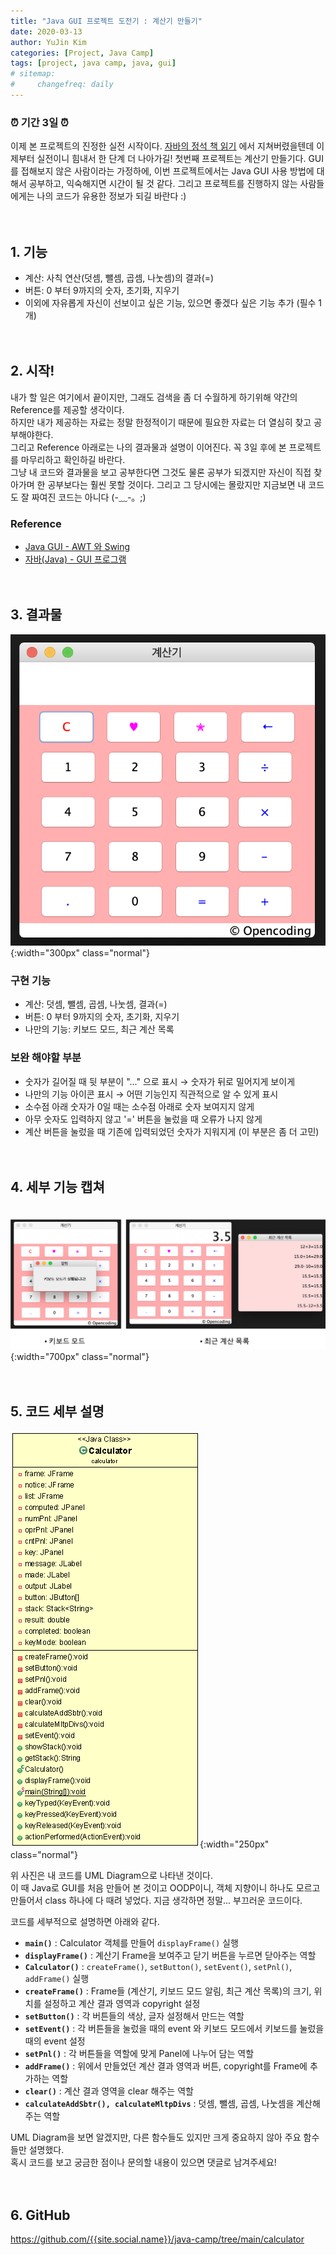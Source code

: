```yaml
---
title: "Java GUI 프로젝트 도전기 : 계산기 만들기"
date: 2020-03-13
author: YuJin Kim
categories: [Project, Java Camp]
tags: [project, java camp, java, gui]
# sitemap:
#     changefreq: daily
---
```


### ⏰ 기간 3일 ⏰

이제 본 프로젝트의 진정한 실전 시작이다. [자바의 정석 책 읽기]({{site.url}}/posts/reading_java_book) 에서 지쳐버렸을텐데 이제부터 실전이니 힘내서 한 단계 더 나아가길! 첫번째 프로젝트는 계산기 만들기다. GUI를 접해보지 않은 사람이라는 가정하에, 이번 프로젝트에서는 Java GUI 사용 방법에 대해서 공부하고, 익숙해지면 시간이 될 것 같다. 그리고 프로젝트를 진행하지 않는 사람들에게는 나의 코드가 유용한 정보가 되길 바란다 :)  
<br/>
<br/>

## 1. 기능

- 계산: 사칙 연산(덧셈, 뺄셈, 곱셈, 나눗셈)의 결과(=)
- 버튼: 0 부터 9까지의 숫자, 초기화, 지우기
- 이외에 자유롭게 자신이 선보이고 싶은 기능, 있으면 좋겠다 싶은 기능 추가 (필수 1개)
  <br/><br/><br/>

## 2. 시작!

내가 할 일은 여기에서 끝이지만, 그래도 검색을 좀 더 수월하게 하기위해 약간의 Reference를 제공할 생각이다.  
하지만 내가 제공하는 자료는 정말 한정적이기 때문에 필요한 자료는 더 열심히 찾고 공부해야한다.  
그리고 Reference 아래로는 나의 결과물과 설명이 이어진다. 꼭 3일 후에 본 프로젝트를 마무리하고 확인하길 바란다.  
그냥 내 코드와 결과물을 보고 공부한다면 그것도 물론 공부가 되겠지만 자신이 직접 찾아가며 한 공부보다는 훨씬 못할 것이다. 그리고 그 당시에는 몰랐지만 지금보면 내 코드도 잘 짜여진 코드는 아니다 (-﹏-。;)

### Reference

- [Java GUI - AWT 와 Swing](https://docsplayer.org/84194920-Microsoft-powerpoint-java%ED%94%84%EB%A1%9C%EA%B7%B8%EB%9E%98%EB%B0%8D-9%EC%9E%A5gui.html)
- [자바(Java) - GUI 프로그램](https://gsk121.tistory.com/55)
  <br/><br/><br/>

## 3. 결과물

![calculator](/assets/img/post/project/java-camp/calculator.png){:width="300px" class="normal"}

### 구현 기능

- 계산: 덧셈, 뺄셈, 곱셈, 나눗셈, 결과(=)
- 버튼: 0 부터 9까지의 숫자, 초기화, 지우기
- 나만의 기능: 키보드 모드, 최근 계산 목록

### 보완 해야할 부분

- 숫자가 길어질 때 뒷 부분이 "..." 으로 표시 → 숫자가 뒤로 밀어지게 보이게
- 나만의 기능 아이콘 표시 → 어떤 기능인지 직관적으로 알 수 있게 표시
- 소수점 아래 숫자가 0일 때는 소수점 아래로 숫자 보여지지 않게
- 아무 숫자도 입력하지 않고 '=' 버튼을 눌렀을 때 오류가 나지 않게
- 계산 버튼을 눌렀을 때 기존에 입력되었던 숫자가 지워지게 (이 부분은 좀 더 고민)
  <br/><br/><br/>

## 4. 세부 기능 캡쳐

ㅤ![calculator_detail](/assets/img/post/project/java-camp/calculator_detail.png){:width="700px" class="normal"}
<br/><br/><br/>

## 5. 코드 세부 설명

![calculator_uml](/assets/img/post/project/java-camp/calculator_uml.gif){:width="250px" class="normal"}

위 사진은 내 코드를 UML Diagram으로 나타낸 것이다.  
이 때 Java로 GUI를 처음 만들어 본 것이고 OODP이니, 객체 지향이니 하나도 모르고 만들어서 class 하나에 다 때려 넣었다. 지금 생각하면 정말... 부끄러운 코드이다.

코드를 세부적으로 설명하면 아래와 같다.

- **`main()`** : Calculator 객체를 만들어 `displayFrame()` 실행
- **`displayFrame()`** : 계산기 Frame을 보여주고 닫기 버튼을 누르면 닫아주는 역할
- **`Calculator()`** : `createFrame()`, `setButton()`, `setEvent()`, `setPnl()`, `addFrame()` 실행
- **`createFrame()`** : Frame들 (계산기, 키보드 모드 알림, 최근 계산 목록)의 크기, 위치를 설정하고 계산 결과 영역과 copyright 설정
- **`setButton()`** : 각 버튼들의 색상, 글자 설정해서 만드는 역할
- **`setEvent()`** : 각 버튼들을 눌렀을 때의 event 와 키보드 모드에서 키보드를 눌렀을 때의 event 설정
- **`setPnl()`** : 각 버튼들을 역할에 맞게 Panel에 나누어 담는 역할
- **`addFrame()`** : 위에서 만들었던 계산 결과 영역과 버튼, copyright를 Frame에 추가하는 역할
- **`clear()`** : 계산 결과 영역을 clear 해주는 역할
- **`calculateAddSbtr(), calculateMltpDivs`** : 덧셈, 뺄셈, 곱셈, 나눗셈을 계산해주는 역할

UML Diagram을 보면 알겠지만, 다른 함수들도 있지만 크게 중요하지 않아 주요 함수들만 설명했다.  
혹시 코드를 보고 궁금한 점이나 문의할 내용이 있으면 댓글로 남겨주세요!
<br/><br/><br/>

## 6. GitHub

<https://github.com/{{site.social.name}}/java-camp/tree/main/calculator>

